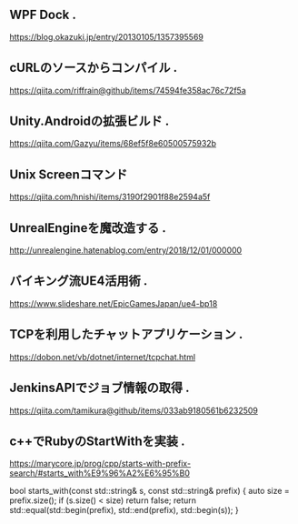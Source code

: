 
## WPF Dock .
https://blog.okazuki.jp/entry/20130105/1357395569

## cURLのソースからコンパイル .
https://qiita.com/riffrain@github/items/74594fe358ac76c72f5a

## Unity.Androidの拡張ビルド .
https://qiita.com/Gazyu/items/68ef5f8e60500575932b

## Unix Screenコマンド
https://qiita.com/hnishi/items/3190f2901f88e2594a5f

## UnrealEngineを魔改造する .
http://unrealengine.hatenablog.com/entry/2018/12/01/000000

## バイキング流UE4活用術 .
https://www.slideshare.net/EpicGamesJapan/ue4-bp18

## TCPを利用したチャットアプリケーション .
https://dobon.net/vb/dotnet/internet/tcpchat.html

## JenkinsAPIでジョブ情報の取得 .
https://qiita.com/tamikura@github/items/033ab9180561b6232509

## c++でRubyのStartWithを実装 .
https://marycore.jp/prog/cpp/starts-with-prefix-search/#starts_with%E9%96%A2%E6%95%B0

bool starts_with(const std::string& s, const std::string& prefix) {
   auto size = prefix.size();
   if (s.size() < size) return false;
   return std::equal(std::begin(prefix), std::end(prefix), std::begin(s));
}

